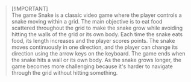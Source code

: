 > [!IMPORTANT]\
> The game Snake is a classic video game where the player controls a snake moving within a grid. The main objective is to eat food scattered throughout the grid to make the snake grow while avoiding hitting the walls of the grid or its own body. Each time the snake eats food, its length increases and the player scores points. The snake moves continuously in one direction, and the player can change its direction using the arrow keys on the keyboard. The game ends when the snake hits a wall or its own body. As the snake grows longer, the game becomes more challenging because it's harder to navigate through the grid without hitting something.
